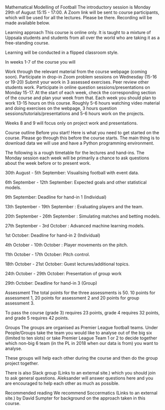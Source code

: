 Mathematical Modelling of Football
The introductory session is Monday 29th of August 15:15 - 17:00. A Zoom link will be sent to course participants, which will be used for all the lectures. Please be there. Recording will be made available below.

Learning approach
This course is online only. It is taught to a mixture of Uppsala students and students from all over the world who are taking it as a free-standing course.

Learning will be conducted in a flipped classroom style. 

In weeks 1-7 of the course you will

Work through the relevant material from the course webpage (coming soon).
Participate in drop-in Zoom problem sessions on Wednesday (15-16 or 19-20)
Submit your work in 3 assessed exercises.
Peer review other students work.
Participate in online question sessions/presentations on Monday 15-17. 
At the start of each week, check the corresponding section of the course and plan your week from that. Each week you should plan to work 13-15 hours on this course. Roughly 5-6 hours watching video material and doing exercises on the webpage, 3 hours question sessions/tutorials/presentations and 5-6 hours work on the projects. 

Weeks 8 and 9 will focus only on project work and presentations.

Course outline
Before you start! Here is what you need to get started on the course. Please go through this before the course starts. The main thing is to download data we will use and have a Python programming environment. 

The following is a rough timetable for the lectures and hand-ins. The Monday session each week will be primarily a chance to ask questions about the week before or to present work. 

30th August - 5th September: Visualising football with event data.

6th September - 12th September: Expected goals and other statistical models.

9th September: Deadline for hand-in 1 (Individual)

13th September - 19th September : Evaluating players and the team.

20th September - 26th September : Simulating matches and betting models.

27th September - 3rd October : Advanced machine learning models.

1st  October: Deadline for hand-in 2 (Individual)

4th October - 10th October : Player movements on the pitch.

11th October - 17th October: Pitch control.

18th October - 21st October: Guest lectures/additional topics. 

24th October - 29th October: Presentation of group work 

29th October: Deadline for hand-in 3 (Group)

Assessment
The total points for the three assessments is 50. 10 points for assessment 1, 20 points for assessment 2 and 20 points for group assessment 3.

To pass the course (grade 3) requires 23 points, grade 4 requires 32 points, and grade 5 requires 42 points.

Groups
The groups are organised as Premier League football teams. Under People/Groups take the team you would like to analyse out of the big six (limited to ten slots) or take Premier League Team 1 or 2 to decide together which non-big 6 team (in the PL in 2018 when our data is from) you want to analyse.

These groups will help each other during the course and then do the group project together. 

There is also Slack group (Links to an external site.) which you should join to ask general questions. Aleksander will answer questions here and you are encouraged to help each other as much as possible. 

Recommended reading 
 We recommend Soccermatics (Links to an external site.) by David Sumpter for background on the approach taken in this course.


